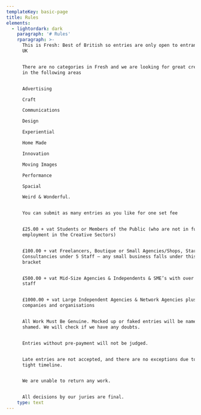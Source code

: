 ```yaml
---
templateKey: basic-page
title: Rules
elements:
  - lightordark: dark
    paragraph: '# Rules'
    rparagraph: >-
      This is Fresh: Best of British so entries are only open to entrants in the
      UK


      There are no categories in Fresh and we are looking for great creativity
      in the following areas


      Advertising  

      Craft  

      Communications  

      Design  

      Experiential  

      Home Made  

      Innovation  

      Moving Images  

      Performance  

      Spacial  

      Weird & Wonderful.


      You can submit as many entries as you like for one set fee


      £25.00 + vat Students or Members of the Public (who are not in full time
      employment in the Creative Sectors)


      £100.00 + vat Freelancers, Boutique or Small Agencies/Shops, Start Ups or
      Consultancies under 5 Staff – any small business falls under this fee
      bracket


      £500.00 + vat Mid-Size Agencies & Independents & SME’s with over five
      staff


      £1000.00 + vat Large Independent Agencies & Network Agencies plus larger
      companies and organisations


      All Work Must Be Genuine. Mocked up or faked entries will be named &
      shamed. We will check if we have any doubts.


      Entries without pre-payment will not be judged.


      Late entries are not accepted, and there are no exceptions due to the
      tight timeline.


      We are unable to return any work.


      All decisions by our juries are final.
    type: text
---
```


